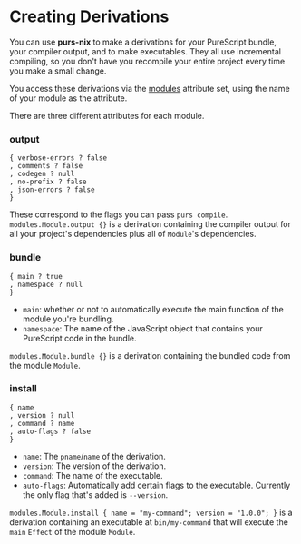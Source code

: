 # Creating Derivations

You can use **purs-nix** to make a derivations for your PureScript bundle, your compiler output, and to make executables. They all use incremental compiling, so you don't have you recompile your entire project every time you make a small change.

You access these derivations via the [modules](./purs-nix.md#purs-modules) attribute set, using the name of your module as the attribute.

There are three different attributes for each module.

### output
```
{ verbose-errors ? false
, comments ? false
, codegen ? null
, no-prefix ? false
, json-errors ? false
}
```

These correspond to the flags you can pass `purs compile`. `modules.Module.output {}` is a derivation containing the compiler output for all your project's dependencies plus all of `Module`'s dependencies.

### bundle

```
{ main ? true
, namespace ? null
}

```

- `main`: whether or not to automatically execute the main function of the module you're bundling.
- `namespace`: The name of the JavaScript object that contains your PureScript code in the bundle.

`modules.Module.bundle {}` is a derivation containing the bundled code from the module `Module`.

### install

```
{ name
, version ? null
, command ? name
, auto-flags ? false
}
```
- `name`: The `pname`/`name` of the derivation.
- `version`: The version of the derivation.
- `command`: The name of the executable.
- `auto-flags`: Automatically add certain flags to the executable. Currently the only flag that's added is `--version`.

`modules.Module.install { name = "my-command"; version = "1.0.0"; }` is a derivation containing an executable at `bin/my-command` that will execute the `main` `Effect` of the module `Module`.
